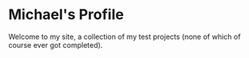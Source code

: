 # Michael's Profile

Welcome to my site, a collection of my test projects (none of which of course ever got completed).